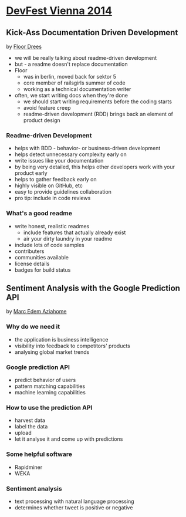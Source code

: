 [DevFest Vienna 2014](http://www.devfest.at/)
===================

Kick-Ass Documentation Driven Development
-----------------------------------------

by [Floor Drees](https://twitter.com/floordrees)

* we will be really talking about readme-driven development
* but - a readme doesn't replace documentation
* Floor
  * was in berlin, moved back for sektor 5
  * core member of railsgirls summer of code
  * working as a technical documentation writer
* often, we start writing docs when they're done
  * we should start writing requirements before the coding starts
  * avoid feature creep
  * readme-driven development (RDD) brings back an element of product design

### Readme-driven Development

* helps with BDD - behavior- or business-driven development
* helps detect unnecessary complexity early on
* write issues like your documentation
* by being very detailed, this helps other developers work with your product early
* helps to gather feedback early on
* highly visible on GitHub, etc
* easy to provide guidelines collaboration
* pro tip: include in code reviews

### What's a good readme
* write honest, realistic readmes
  * include features that actually already exist
  * air your dirty laundry in your readme
* include lots of code samples
* contributers
* communities available
* license details
* badges for build status

Sentiment Analysis with the Google Prediction API
-------------------------------------------------

by [Marc Edem Aziahome](https://plus.google.com/+MarcEdem)

### Why do we need it

* the application is business intelligence
* visibility into feedback to competitors' products
* analysing global market trends

### Google prediction API

* predict behavior of users
* pattern matching capabilities
* machine learning capabilities

### How to use the prediction API

* harvest data
* label the data
* upload
* let it analyse it and come up with predictions

### Some helpful software

* Rapidminer
* WEKA

### Sentiment analysis

* text processing with natural language processing
* determines whether tweet is positive or negative

